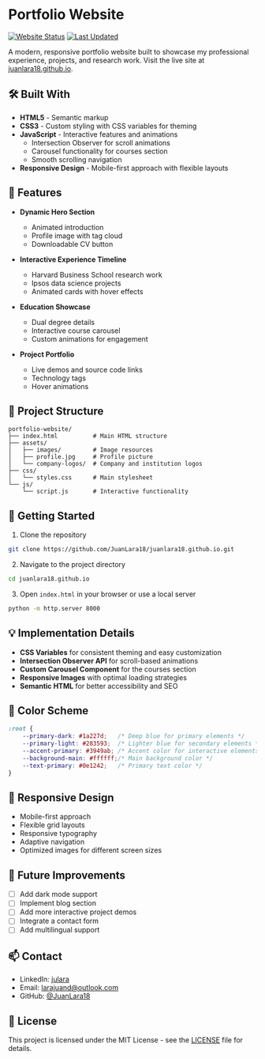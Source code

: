 # Portfolio Website

[![Website Status](https://img.shields.io/website?url=https%3A%2F%2Fjuanlara18.github.io&style=for-the-badge)](https://juanlara18.github.io)
[![Last Updated](https://img.shields.io/github/last-commit/JuanLara18/juanlara18.github.io?style=for-the-badge)](https://github.com/JuanLara18/juanlara18.github.io/commits/main)

A modern, responsive portfolio website built to showcase my professional experience, projects, and research work. Visit the live site at [juanlara18.github.io](https://juanlara18.github.io).

## 🛠️ Built With

- **HTML5** - Semantic markup
- **CSS3** - Custom styling with CSS variables for theming
- **JavaScript** - Interactive features and animations
  - Intersection Observer for scroll animations
  - Carousel functionality for courses section
  - Smooth scrolling navigation
- **Responsive Design** - Mobile-first approach with flexible layouts

## 🌟 Features

- **Dynamic Hero Section**
  - Animated introduction
  - Profile image with tag cloud
  - Downloadable CV button

- **Interactive Experience Timeline**
  - Harvard Business School research work
  - Ipsos data science projects
  - Animated cards with hover effects

- **Education Showcase**
  - Dual degree details
  - Interactive course carousel
  - Custom animations for engagement

- **Project Portfolio**
  - Live demos and source code links
  - Technology tags
  - Hover animations

## 📂 Project Structure

```
portfolio-website/
├── index.html          # Main HTML structure
├── assets/            
│   ├── images/         # Image resources
│   ├── profile.jpg     # Profile picture
│   └── company-logos/  # Company and institution logos
├── css/
│   └── styles.css      # Main stylesheet
└── js/
    └── script.js       # Interactive functionality
```

## 🚀 Getting Started

1. Clone the repository
```bash
git clone https://github.com/JuanLara18/juanlara18.github.io.git
```

2. Navigate to the project directory
```bash
cd juanlara18.github.io
```

3. Open `index.html` in your browser or use a local server
```bash
python -m http.server 8000
```

## 💡 Implementation Details

- **CSS Variables** for consistent theming and easy customization
- **Intersection Observer API** for scroll-based animations
- **Custom Carousel Component** for the courses section
- **Responsive Images** with optimal loading strategies
- **Semantic HTML** for better accessibility and SEO

## 🎨 Color Scheme

```css
:root {
    --primary-dark: #1a227d;   /* Deep blue for primary elements */
    --primary-light: #283593;  /* Lighter blue for secondary elements */
    --accent-primary: #3949ab; /* Accent color for interactive elements */
    --background-main: #ffffff;/* Main background color */
    --text-primary: #0e1242;   /* Primary text color */
}
```

## 📱 Responsive Design

- Mobile-first approach
- Flexible grid layouts
- Responsive typography
- Adaptive navigation
- Optimized images for different screen sizes

## 🔧 Future Improvements

- [ ] Add dark mode support
- [ ] Implement blog section
- [ ] Add more interactive project demos
- [ ] Integrate a contact form
- [ ] Add multilingual support

## 📫 Contact

- LinkedIn: [julara](https://www.linkedin.com/in/julara/?locale=en_US)
- Email: [larajuand@outlook.com](mailto:larajuand@outlook.com)
- GitHub: [@JuanLara18](https://github.com/JuanLara18)

## 📄 License

This project is licensed under the MIT License - see the [LICENSE](LICENSE) file for details.
